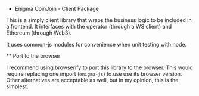 * Enigma CoinJoin - Client Package

This is a simply client library that wraps the business logic to be included in a frontend.
It interfaces with the operator (through a WS client) and Ethereum (through Web3). 

It uses common-js modules for convenience when unit testing with node.


** Port to the browser

I recommend using browserify to port this library to the browser. 
This would require replacing one import (`enigma-js`) to use use its browser version.
Other alternatives are acceptable as well, but in my opinion, this is the simplest.
 

